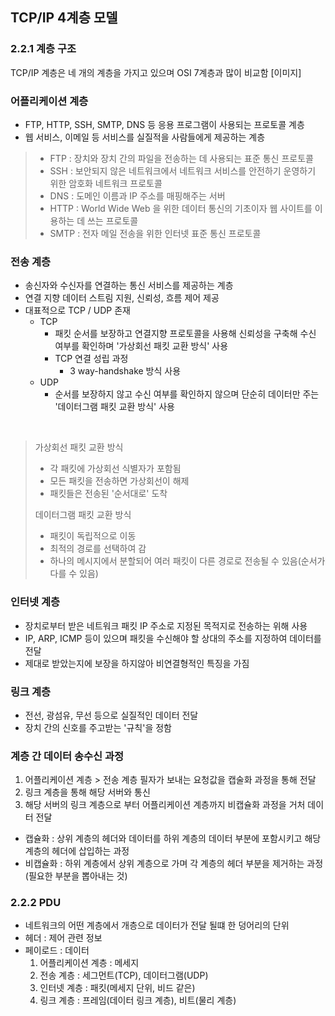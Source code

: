 ## TCP/IP 4계층 모델

### 2.2.1 계층 구조
TCP/IP 계층은 네 개의 계층을 가지고 있으며 OSI 7계층과 많이 비교함
[이미지]

### 어플리케이션 계층
- FTP, HTTP, SSH, SMTP, DNS 등 응용 프로그램이 사용되는 프로토콜 계층
- 웹 서비스, 이메일 등 서비스를 실질적을 사람들에게 제공하는 계층

> - FTP : 장치와 장치 간의 파일을 전송하는 데 사용되는 표준 통신 프로토콜
> - SSH : 보안되지 않은 네트워크에서 네트워크 서비스를 안전하기 운영하기 위한 암호화 네트워크 프로토콜
> - DNS : 도메인 이름과 IP 주소를 매핑해주는 서버
> - HTTP : World Wide Web 을 위한 데이터 통신의 기초이자 웹 사이트를 이용하는 데 쓰는 프로토콜
> - SMTP : 전자 메일 전송을 위한 인터넷 표준 통신 프로토콜

### 전송 계층
- 송신자와 수신자를 연결하는 통신 서비스를 제공하는 계층
- 연결 지향 데이터 스트림 지원, 신뢰성, 흐름 제어 제공
- 대표적으로 TCP / UDP 존재
  - TCP 
    - 패킷 순서를 보장하고 연결지향 프로토콜을 사용해 신뢰성을 구축해 수신 여부를 확인하며 '가상회선 패킷 교환 방식' 사용
    - TCP 연결 성립 과정
      - 3 way-handshake 방식 사용
  - UDP
    - 순서를 보장하지 않고 수신 여부를 확인하지 않으며 단순히 데이터만 주는 '데이터그램 패킷 교환 방식' 사용

<br>

> 가상회선 패킷 교환 방식
> - 각 패킷에 가상회선 식별자가 포함됨
> - 모든 패킷을 전송하면 가상회선이 해제
> - 패킷들은 전송된 '순서대로' 도착
> 
> 데이터그램 패킷 교환 방식
> - 패킷이 독립적으로 이동
> - 최적의 경로를 선택하여 감
> - 하나의 메시지에서 분할되어 여러 패킷이 다른 경로로 전송될 수 있음(순서가 다를 수 있음)

### 인터넷 계층
- 장치로부터 받은 네트워크 패킷 IP 주소로 지정된 목적지로 전송하는 위해 사용
- IP, ARP, ICMP 등이 있으며 패킷을 수신해야 할 상대의 주소를 지정하여 데이터를 전달
- 제대로 받았는지에 보장을 하지않아 비연결형적인 특징을 가짐

### 링크 계층
- 전선, 광섬유, 무선 등으로 실질적인 데이터 전달
- 장치 간의 신호를 주고받는 '규칙'을 정함

### 계층 간 데이터 송수신 과정
1) 어플리케이션 계층 > 전송 계층 필자가 보내는 요청값을 캡술화 과정을 통해 전달
2) 링크 계층을 통해 해당 서버와 통신
3) 해당 서버의 링크 계층으로 부터 어플리케이션 계층까지 비캡슐화 과정을 거처 데이터 전달

- 캡슐화 : 상위 계층의 헤더와 데이터를 하위 계층의 데이터 부분에 포함시키고 해당 계층의 헤더에 삽입하는 과정
- 비캡슐화 : 하위 계층에서 상위 계층으로 가며 각 계층의 헤더 부분을 제거하는 과정 (필요한 부분을 뽑아내는 것)

### 2.2.2 PDU
- 네트워크의 어떤 계층에서 개층으로 데이터가 전달 될떄 한 덩어리의 단위
- 헤더 : 제어 관련 정보
- 페이로드 : 데이터
  1) 어플리케이션 계층 : 메세지
  2) 전송 계층 : 세그먼트(TCP), 데이터그램(UDP)
  3) 인터넷 계층 : 패킷(메세지 단위, 비드 같은)
  4) 링크 계층 : 프레임(데이터 링크 계층), 비트(물리 계층)

